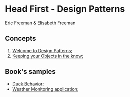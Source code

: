 # Head First - Design Patterns

Eric Freeman & Elisabeth Freeman

## Concepts

1. [Welcome to Design Patterns](welcome_to_design_patterns.md);
2. [Keeping your Objects in the know](keeping_your_objects_in_the_know.md);

## Book's samples

- [Duck Behavior](01_duck_behavior);
- [Weather Monitoring application](02_weather_monitoring_application);
